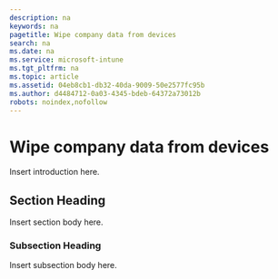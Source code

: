 ```yaml
---
description: na
keywords: na
pagetitle: Wipe company data from devices
search: na
ms.date: na
ms.service: microsoft-intune
ms.tgt_pltfrm: na
ms.topic: article
ms.assetid: 04eb8cb1-db32-40da-9009-50e2577fc95b
ms.author: d4484712-0a03-4345-bdeb-64372a73012b
robots: noindex,nofollow
---
```

# Wipe company data from devices
Insert introduction here.

## Section Heading
Insert section body here.

### Subsection Heading
Insert subsection body here.

